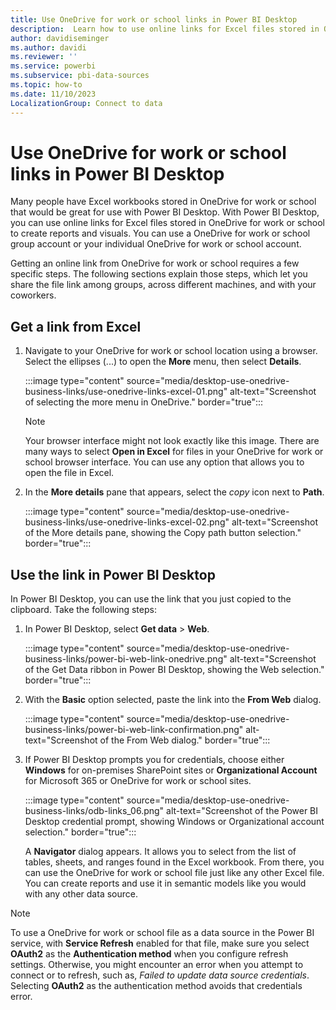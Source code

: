 ```yaml
---
title: Use OneDrive for work or school links in Power BI Desktop
description:  Learn how to use online links for Excel files stored in OneDrive for work or school to create reports and visuals Power BI Desktop.
author: davidiseminger
ms.author: davidi
ms.reviewer: ''
ms.service: powerbi
ms.subservice: pbi-data-sources
ms.topic: how-to
ms.date: 11/10/2023
LocalizationGroup: Connect to data
---
```

# Use OneDrive for work or school links in Power BI Desktop

Many people have Excel workbooks stored in OneDrive for work or school that would be great for use with Power BI Desktop. With Power BI Desktop, you can use online links for Excel files stored in OneDrive for work or school to create reports and visuals. You can use a OneDrive for work or school group account or your individual OneDrive for work or school account.

Getting an online link from OneDrive for work or school requires a few specific steps. The following sections explain those steps, which let you share the file link among groups, across different machines, and with your coworkers.

## Get a link from Excel

1. Navigate to your OneDrive for work or school location using a browser. Select the ellipses (...) to open the **More** menu, then select **Details**.

   :::image type="content" source="media/desktop-use-onedrive-business-links/use-onedrive-links-excel-01.png" alt-text="Screenshot of selecting the more menu in OneDrive." border="true":::

   > [!NOTE]
   > Your browser interface might not look exactly like this image. There are many ways to select **Open in Excel** for files in your OneDrive for work or school browser interface. You can use any option that allows you to open the file in Excel.

1. In the **More details** pane that appears, select the *copy* icon next to **Path**.

   :::image type="content" source="media/desktop-use-onedrive-business-links/use-onedrive-links-excel-02.png" alt-text="Screenshot of the More details pane, showing the Copy path button selection." border="true":::

## Use the link in Power BI Desktop

In Power BI Desktop, you can use the link that you just copied to the clipboard. Take the following steps:

1. In Power BI Desktop, select **Get data** > **Web**.

   :::image type="content" source="media/desktop-use-onedrive-business-links/power-bi-web-link-onedrive.png" alt-text="Screenshot of the Get Data ribbon in Power BI Desktop, showing the Web selection." border="true":::

1. With the **Basic** option selected, paste the link into the **From Web** dialog.

   :::image type="content" source="media/desktop-use-onedrive-business-links/power-bi-web-link-confirmation.png" alt-text="Screenshot of the From Web dialog." border="true":::

1. If Power BI Desktop prompts you for credentials, choose either **Windows** for on-premises SharePoint sites or **Organizational Account** for Microsoft 365 or OneDrive for work or school sites.

   :::image type="content" source="media/desktop-use-onedrive-business-links/odb-links_06.png" alt-text="Screenshot of the Power BI Desktop credential prompt, showing Windows or Organizational account selection." border="true":::

   A **Navigator** dialog appears. It allows you to select from the list of tables, sheets, and ranges found in the Excel workbook. From there, you can use the OneDrive for work or school file just like any other Excel file. You can create reports and use it in semantic models like you would with any other data source.

> [!NOTE]
> To use a OneDrive for work or school file as a data source in the Power BI service, with **Service Refresh** enabled for that file, make sure you select **OAuth2** as the **Authentication method** when you configure refresh settings. Otherwise, you might encounter an error when you attempt to connect or to refresh, such as, *Failed to update data source credentials*. Selecting **OAuth2** as the authentication method avoids that credentials error.
